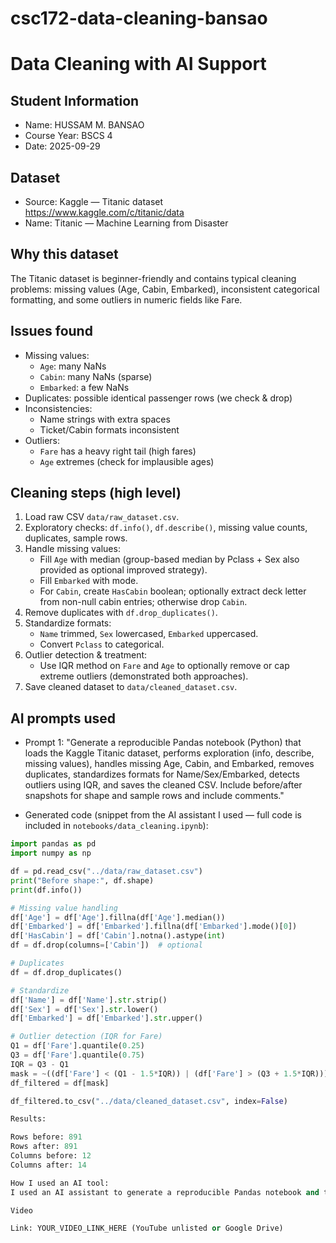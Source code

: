# csc172-data-cleaning-bansao
# Data Cleaning with AI Support

## Student Information
- Name: HUSSAM M. BANSAO
- Course Year: BSCS 4
- Date: 2025-09-29

## Dataset
- Source: Kaggle — Titanic dataset  
  https://www.kaggle.com/c/titanic/data
- Name: Titanic — Machine Learning from Disaster

## Why this dataset
The Titanic dataset is beginner-friendly and contains typical cleaning problems: missing values (Age, Cabin, Embarked), inconsistent categorical formatting, and some outliers in numeric fields like Fare.

## Issues found 
- Missing values:
  - `Age`: many NaNs
  - `Cabin`: many NaNs (sparse)
  - `Embarked`: a few NaNs
- Duplicates: possible identical passenger rows (we check & drop)
- Inconsistencies:
  - Name strings with extra spaces
  - Ticket/Cabin formats inconsistent
- Outliers:
  - `Fare` has a heavy right tail (high fares)
  - `Age` extremes (check for implausible ages)

## Cleaning steps (high level)
1. Load raw CSV `data/raw_dataset.csv`.
2. Exploratory checks: `df.info()`, `df.describe()`, missing value counts, duplicates, sample rows.
3. Handle missing values:
   - Fill `Age` with median (group-based median by Pclass + Sex also provided as optional improved strategy).
   - Fill `Embarked` with mode.
   - For `Cabin`, create `HasCabin` boolean; optionally extract deck letter from non-null cabin entries; otherwise drop `Cabin`.
4. Remove duplicates with `df.drop_duplicates()`.
5. Standardize formats:
   - `Name` trimmed, `Sex` lowercased, `Embarked` uppercased.
   - Convert `Pclass` to categorical.
6. Outlier detection & treatment:
   - Use IQR method on `Fare` and `Age` to optionally remove or cap extreme outliers (demonstrated both approaches).
7. Save cleaned dataset to `data/cleaned_dataset.csv`.

## AI prompts used
- Prompt 1:
"Generate a reproducible Pandas notebook (Python) that loads the Kaggle Titanic dataset,
performs exploration (info, describe, missing values), handles missing Age, Cabin, and Embarked,
removes duplicates, standardizes formats for Name/Sex/Embarked, detects outliers using IQR,
and saves the cleaned CSV. Include before/after snapshots for shape and sample rows and include comments."

- Generated code (snippet from the AI assistant I used — full code is included in `notebooks/data_cleaning.ipynb`):
```python
import pandas as pd
import numpy as np

df = pd.read_csv("../data/raw_dataset.csv")
print("Before shape:", df.shape)
print(df.info())

# Missing value handling
df['Age'] = df['Age'].fillna(df['Age'].median())
df['Embarked'] = df['Embarked'].fillna(df['Embarked'].mode()[0])
df['HasCabin'] = df['Cabin'].notna().astype(int)
df = df.drop(columns=['Cabin'])  # optional

# Duplicates
df = df.drop_duplicates()

# Standardize
df['Name'] = df['Name'].str.strip()
df['Sex'] = df['Sex'].str.lower()
df['Embarked'] = df['Embarked'].str.upper()

# Outlier detection (IQR for Fare)
Q1 = df['Fare'].quantile(0.25)
Q3 = df['Fare'].quantile(0.75)
IQR = Q3 - Q1
mask = ~((df['Fare'] < (Q1 - 1.5*IQR)) | (df['Fare'] > (Q3 + 1.5*IQR)))
df_filtered = df[mask]

df_filtered.to_csv("../data/cleaned_dataset.csv", index=False)

Results:

Rows before: 891
Rows after: 891
Columns before: 12
Columns after: 14

How I used an AI tool:
I used an AI assistant to generate a reproducible Pandas notebook and to suggest robust approaches for filling Age (median vs. Pclass/Sex-based median), for extracting cabin decks, and for handling Fare outliers. The prompt and generated code snippet are above. I edited the generated output for clarity and reproducibility, and included comments and before/after snapshot cells in the notebook.

Video

Link: YOUR_VIDEO_LINK_HERE (YouTube unlisted or Google Drive)